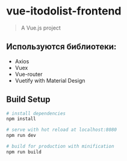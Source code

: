 # vue-itodolist-frontend

> A Vue.js project

## Используются библиотеки:

- Axios
- Vuex
- Vue-router
- Vuetify with Material Design

## Build Setup

``` bash
# install dependencies
npm install

# serve with hot reload at localhost:8080
npm run dev

# build for production with minification
npm run build
```


